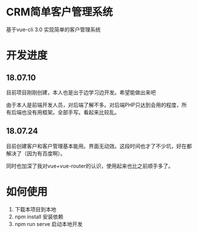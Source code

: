 # CRM简单客户管理系统
基于vue-cli 3.0 实现简单的客户管理系统

# 开发进度

## 18.07.10 
目前项目刚刚创建，本人也是出于边学习边开发。希望能做出来吧

由于本人是前端开发人员，对后端了解不多。对后端PHP只达到会用的程度，所有后端也没有用框架。全部手写。看起来比较乱。

## 18.07.24
目前创建客户和客户管理基本能用。界面无动效。这段时间也才了不少坑，好在都解决了（因为有百度啊）。

同时也加深了我对vue+vue-router的认识，使用起来也比之前顺手多了。


# 如何使用


 1. 下载本项目到本地
 2. npm install 安装依赖
 3. npm run serve 启动本地开发
 
 